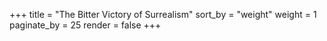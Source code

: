 +++
title = "The Bitter Victory of Surrealism"
sort_by = "weight"
weight = 1
paginate_by = 25
render = false
+++

